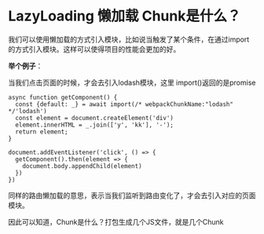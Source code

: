 # LazyLoading 懒加载 Chunk是什么？

我们可以使用懒加载的方式引入模块，比如说当触发了某个条件，在通过import的方式引入模块。这样可以使得项目的性能会更加的好。

**举个例子**：

当我们点击页面的时候，才会去引入lodash模块，这里 import()返回的是promise

```
async function getComponent() {
  const {default: _} = await import(/* webpackChunkName:"lodash" */'lodash')
  const element = document.createElement('div')
  element.innerHTML = _.join(['y', 'kk'], '-');
  return element;
}

document.addEventListener('click', () => {
  getComponent().then(element => {
    document.body.appendChild(element)
  })
})
```
同样的路由懒加载的意思，表示当我们监听到路由变化了，才会去引入对应的页面模块。

因此可以知道，Chunk是什么？打包生成几个JS文件，就是几个Chunk




